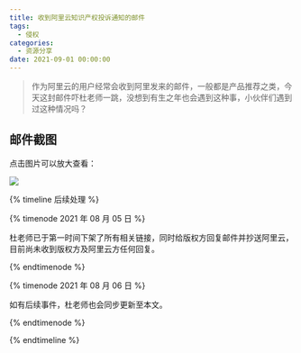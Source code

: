 ```yaml
---
title: 收到阿里云知识产权投诉通知的邮件
tags:
  - 侵权
categories:
  - 资源分享
date: 2021-09-01 00:00:00
---
```


> 作为阿里云的用户经常会收到阿里发来的邮件，一般都是产品推荐之类，今天这封邮件吓杜老师一跳，没想到有生之年也会遇到这种事，小伙伴们遇到过这种情况吗？

<!-- more -->

## 邮件截图

点击图片可以放大查看：

![](https://cdn.dusays.com/2021/09/378-1.jpg)

{% timeline 后续处理 %}

{% timenode 2021 年 08 月 05 日 %}

杜老师已于第一时间下架了所有相关链接，同时给版权方回复邮件并抄送阿里云，目前尚未收到版权方及阿里云方任何回复。

{% endtimenode %}

{% timenode 2021 年 08 月 06 日 %}

如有后续事件，杜老师也会同步更新至本文。

{% endtimenode %}

{% endtimeline %}
